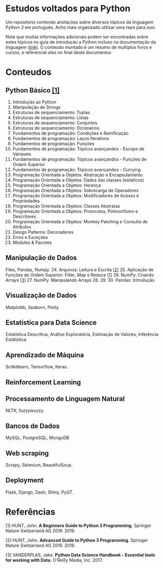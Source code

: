 # Estudos voltados para Python
 Um repositório contendo anotações sobre diversos tópicos da linguagem Python 3 em português. Acho mais organizado utilizar uma repo para isso.

 Note que muitas informações adicionais podem ser encontradas sobre estes tópicos no guia de introdução a Python incluso na documentação da linguagem ([link](https://docs.python.org/3/tutorial/index.html)). O conteúdo montado é um resumo de multiplos livros e cursos, e referenciei eles no final deste documentos

# Conteudos
## Python Básico [[1]](#1)
01. Introdução ao Python
02. Manipulação de Strings
03. Estruturas de sequenciamento: Tuplas
04. Estruturas de sequenciamento: Listas
05. Estruturas de sequenciamento: Conjuntos
06. Estruturas de sequenciamento: Dicionários
07. Fundamentos de programação: Condições e Ramificação
08. Fundamentos de programação: Laços Iterativos
09. Fundamentos de programação: Funções
10. Fundamentos de programação: Tópicos avançandos - Escopo de Váriaveis
11. Fundamentos de programação: Tópicos avançandos - Funções de Ordem Superior
12. Fundamentos de programação: Tópicos avançandos - Currying
13. Programação Orientada a Objetos: Abstração e Encapsulamento 
14. Programação Orientada a Objetos: Dados das classes (estatícos)
15. Programação Orientada a Objetos: Herança
16. Programação Orientada a Objetos: Sobrecarga de Operadores
17. Programação Orientada a Objetos: Modificadores de Acesso e Propriedades
18. Programação Orientada a Objetos: Classes Abstratas
19. Programação Orientada a Objetos: Protocolos, Polimorfismo e Descritores
20. Programação Orientada a Objetos: Monkey Patching e Consulta de Atributos
21. Design Patterns: Decoradores
22. Erros e Exceções
23. Módulos & Pacotes

## Manipulação de Dados
Files, Pandas, Numpy.
24. Arquivos: Leitura e Escrita [[2]](#2)
25. Aplicação de Funções de Ordem Superior: Filter, Map e Reduce [[1]](#1)
26. NumPy: Criando Arrays [[3]](#3)
27. NumPy: Manipulando Arrays
28.
29.
30. Pandas: Introdução

## Visualização de Dados
Matplotlib, Seaborn, Plotly

## Estatística para Data Science
Estatística Descritiva, Análise Exploratória, Estimação de Valores, Inferência Estátistica

## Aprendizado de Máquina
Scitkitlearn, Tensorflow, Keras.

## Reinforcement Learning

## Processamento de Linguagem Natural
NLTK, fuzzywuzzy.

## Bancos de Dados
MySQL, PostgreSQL, MongoDB

## Web scraping
Scrapy, Selenium, BeautifulSoup.

## Deployment
Flask, Django, Dash, Shiny, PyQT.

# Referências
<a id="1">[1]</a> HUNT, John. **A Beginners Guide to Python 3 Programming**. Springer Nature Switzerland AG 2019. 2019. 

<a id="2">[2]</a> HUNT, John. **Advanced Guide to Python 3 Programming**. Springer Nature Switzerland AG 2019. 2019. 

<a id="3">[3]</a> VANDERPLAS, Jake. **Python Data Science Handbook - Essential tools for working with Data.** O’Reilly Media, Inc. 2017.